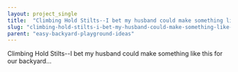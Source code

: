```yaml
---
layout: project_single
title:  "Climbing Hold Stilts--I bet my husband could make something like this for our backyard..."
slug: "climbing-hold-stilts-i-bet-my-husband-could-make-something-like-this-for-our-backyard"
parent: "easy-backyard-playground-ideas"
---
```

Climbing Hold Stilts--I bet my husband could make something like this for our backyard...